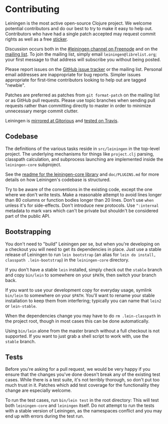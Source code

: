 # Contributing

Leiningen is the most active open-source Clojure project. We welcome
potential contributors and do our best to try to make it easy to help
out. Contributors who have had a single patch accepted may request
commit rights as well as a free [sticker](http://twitpic.com/2e33r1).

Discussion occurs both in the
[#leiningen channel on Freenode](irc://chat.freenode.net#leiningen)
and on the [mailing list](http://librelist.com/browser/leiningen/). To
join the mailing list, simply email `leiningen@librelist.org`; your
first message to that address will subscribe you without being posted.

Please report issues on the
[GitHub issue tracker](https://github.com/technomancy/leiningen/issues)
or the mailing list. Personal email addresses are inappropriate for
bug reports. Simpler issues appropriate for first-time contributors
looking to help out are tagged "newbie".

Patches are preferred as patches from `git format-patch` on the
mailing list or as GitHub pull requests. Please use topic branches
when sending pull requests rather than committing directly to master
in order to minimize unnecessary merge commit clutter.

Leiningen is [mirrored at Gitorious](https://gitorious.org/leiningen/leiningen)
and [tested on Travis](http://travis-ci.org/technomancy/leiningen).

## Codebase

The definitions of the various tasks reside in `src/leiningen` in the
top-level project. The underlying mechanisms for things like
`project.clj` parsing, classpath calculation, and subprocess launching
are implemented inside the `leiningen-core` subproject.

See the
[readme for the leiningen-core library](https://github.com/technomancy/leiningen/blob/master/leiningen-core/README.md)
and `doc/PLUGINS.md` for more details on how Leiningen's codebase is
structured.

Try to be aware of the conventions in the existing code, except the
one where we don't write tests. Make a reasonable attempt to avoid
lines longer than 80 columns or function bodies longer than 20
lines. Don't use `when` unless it's for side-effects. Don't introduce
new protocols. Use `^:internal` metadata to mark vars which can't be
private but shouldn't be considered part of the public API.

## Bootstrapping

You don't need to "build" Leiningen per se, but when you're developing on a
checkout you will need to get its dependencies in place. Just use a stable
release of Leiningen to run `lein bootstrap` (an alias for `lein do install,
classpath .lein-bootstrap`) in the `leiningen-core` directory.

If you don't have a stable `lein` installed, simply check out the
`stable` branch and copy `bin/lein` to somewhere on your `$PATH`, then
switch your branch back.

If you want to use your development copy for everyday usage, symlink
`bin/lein` to somewhere on your `$PATH`. You'll want to rename your
stable installation to keep them from interfering; typically you can
name that `lein2` or `lein-stable`.

When the dependencies change you may have to do `rm .lein-classpath`
in the project root, though in most cases this can be done automatically.

Using `bin/lein` alone from the master branch without a full checkout
is not supported. If you want to just grab a shell script to work
with, use the `stable` branch.

## Tests

Before you're asking for a pull request, we would be very happy if you ensure
that the changes you've done doesn't break any of the existing test cases. While
there is a test suite, it's not terribly thorough, so don't put too much trust
in it. Patches which add test coverage for the functionality they change are
especially welcome.

To run the test cases, run `bin/lein test` in the root directory: This will test
both `leiningen-core` and `leiningen` itself. Do not attempt to run the tests
with a stable version of Leiningen, as the namespaces conflict and you may end
up with errors during the test run.
